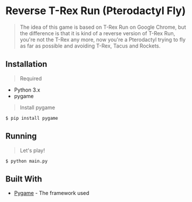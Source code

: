 # Reverse T-Rex Run (Pterodactyl Fly)

> The idea of this game is based on T-Rex Run on Google Chrome, but the difference is that it is kind of a reverse version of T-Rex Run, you're not the T-Rex any more, now you're a Pterodactyl trying to fly as far as possible and avoiding T-Rex, Tacus and Rockets. 

## Installation

> Required

* Python 3.x
* pygame

> Install pygame

```shell
$ pip install pygame
```

## Running

> Let's play!

```shell
$ python main.py
```

## Built With

* [Pygame](https://www.pygame.org/docs/) - The framework used